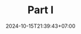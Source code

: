 ---
weight: 450
title: "Part I"
description: ""
icon: "book"
date: "2024-10-15T21:39:43+07:00"
lastmod: "2024-10-15T21:39:43+07:00"
draft: false
toc: true
---